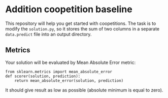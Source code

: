 # Addition coopetition baseline

This repository will help you get started with coopetitions. The task is to modify the `solution.py`, so it stores the sum of two columns in a separate `data.predict` file into an output directory. 

## Metrics

Your solution will be evaluated by Mean Absolute Error metric:
``` 
from sklearn.metrics import mean_absolute_error
def scorer(solution, prediction):
    return mean_absolute_error(solution, prediction) 
```
It should give result as low as possible (absolute minimum is equal to zero).